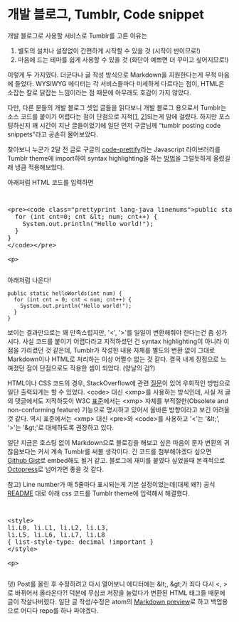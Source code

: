 # 개발 블로그, Tumblr, Code snippet

개발 블로그로 사용할 서비스로 Tumblr를 고른 이유는

1. 별도의 설치나 설정없이 간편하게 시작할 수 있을 것 (시작이 반이므로!)
2. 마음에 드는 테마를 쉽게 사용할 수 있을 것 (화단이 예쁘면 더 꾸미고 싶어지므로!)

이렇게 두 가지였다. 더군다나 글 작성 방식으로 Markdown을 지원한다는게 무척 마음에 들었다. WYSIWYG 에디터는 각 서비스들마다 미세하게 다르다는 점이, HTML은 소잡는 칼로 닭잡는 느낌이라는 점 때문에 아무래도 호감이 가지 않았다.

다만, 다른 분들의 개발 블로그 셋업 글들을 읽다보니 개발 블로그 용으로서 Tumblr는 소스 코드를 붙이기 어렵다는 점이 단점으로 지적[[1](http://blog.kivol.net/post/51141201640/%EA%B0%9C%EB%B0%9C%EB%B8%94%EB%A1%9C%EA%B7%B8-%EB%A7%8C%EB%93%A4%EA%B8%B0), [2](http://item4.tumblr.com/post/88079470919/%ED%85%80%EB%B8%94%EB%9F%AC%EB%A5%BC-%EA%B0%9C%EB%B0%9C%EC%9E%90-%EB%B8%94%EB%A1%9C%EA%B7%B8%EB%A1%9C-%EC%93%B0%EA%B8%B0-%EA%B3%A4%EB%9E%80%ED%95%9C-%EC%9D%B4%EC%9C%A0)]되는게 맘에 걸렸다. 하지만 포스팅하신지 꽤 시간이 지난 글들이었기에 일단 먼저 구글님께 “tumblr posting code snippets"라고 공손히 물어보았다.

찾아보니 누군가 2달 전 글로 구글의 [code-prettify](https://github.com/google/code-prettify)라는 Javascript 라이브러리를 Tumblr theme에 import하여 syntax highlighting을 하는 [방법](http://ramyabot.tumblr.com/post/139379919001/tumblr-code-highlighting)을 그럴듯하게 올렸길래 냉큼 적용해보았다.

아래처럼 HTML 코드를 입력하면

<pre><xmp class="prettyprint lang-html linenums">
<pre><code class="prettyprint lang-java linenums">public static helloWorlds(int num) {
  for (int cnt=0; cnt &lt; num; cnt++) {
    System.out.println("Hello world!");
  }
}
</code></pre>
</xmp></pre>

아래처럼 나온다!

<pre>
<code class="prettyprint lang-java linenums">public static helloWorlds(int num) {
  for (int cnt = 0; cnt &lt; num; cnt++) {
    System.out.println("Hello world!");
  }
}
</code></pre>

보이는 결과만으로는 꽤 만족스럽지만, '&lt;', '&gt;'를 일일이 변환해줘야 한다는건 좀 성가시다. 사실 코드를 붙이기 어렵다라고 지적하셨던 건 syntax highlighting이 아니라 이 점을 가리켰던 것 같은데, Tumblr가 작성한 내용 자체를 별도의 변환 없이 그대로 Markdown이나 HTML로 처리하는 이상 어쩔수 없는 것 같다. 결국 내게 장점으로 느껴졌던 점이 단점으로도 작용한 셈이 되었다. (양날의 검?)

HTML이나 CSS 코드의 경우, StackOverflow에 관련 [질문](http://stackoverflow.com/questions/10441911/using-google-prettify-to-display-html/10441965#10441965)이 있어 우회적인 방법으로 일단 출력되게는 할 수 있었다. &lt;code&gt; 대신 &lt;xmp&gt;를 사용하는 방식인데, 사실 저 글의 댓글에서도 지적하듯이 W3C [표준](https://www.w3.org/TR/html5/obsolete.html#non-conforming-features)에서는 &lt;xmp&gt; 자체를 부적절한(Obsolete and non-conforming feature) 기능으로 명시하고 있어서 올바른 방향이라고 보긴 어려울 것 같다. 역시 표준에서는 &lt;xmp&gt; 대신 &lt;pre&gt;와 &lt;code&gt;를 사용하고 '&lt;'는 '&amp;lt;', '&gt;'는 '&amp;gt;'로 대체하도록 권장하고 있다.

일단 지금은 호스팅 없이 Markdown으로 블로깅을 해보고 싶은 마음이 문자 변환의 귀찮음보다는 커서 계속 Tumblr를 써볼 생각이다. 긴 코드를 첨부해야겠다 싶으면 [Github Gist](https://gist.github.com/)로 embed해도 될거 같고. 블로그에 재미를 붙였다 싶었을때 본격적으로 [Octopress](http://octopress.org/)로 넘어가면 좋을 것 같다.


참고) Line number가 매 5줄마다 표시되는게 기본 설정이었는데(대체 왜?) 공식 [README](https://github.com/google/code-prettify#how-can-i-put-line-numbers-on-every-line-instead-of-just-every-fifth-line) 대로 아래 css 코드를 Tumblr theme에 입력해서 해결했다.

<pre><xmp class="prettyprint lang-css">
<style>
li.L0, li.L1, li.L2, li.L3,
li.L5, li.L6, li.L7, li.L8
{ list-style-type: decimal !important }
</style>
</xmp></pre>

덧) Post를 올린 후 수정하려고 다시 열어보니 에디터에는 &amp;lt;, &amp;gt;가 죄다 다시 &lt;, &gt;로 바뀌어서 올라온다?! 덕분에 무심코 저장을 눌렀다가 변환된 HTML 태그들 때문에 글이 작살나버렸다. 일단 글 작성/수정은 atom의 [Markdown preview](https://github.com/atom/markdown-preview)로 하고 백업용으로 어디다 repo를 하나 파야겠다.
